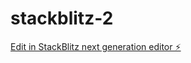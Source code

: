 # stackblitz-2

[Edit in StackBlitz next generation editor ⚡️](https://stackblitz.com/~/github.com/orionteles/stackblitz-2)